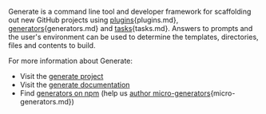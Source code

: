 Generate is a command line tool and developer framework for scaffolding out new GitHub projects using [plugins][docs]{plugins.md}, [generators][docs]{generators.md} and [tasks][docs]{tasks.md}. Answers to prompts and the user's environment can be used to determine the templates, directories, files and contents to build.

For more information about Generate:

* Visit the [generate project](https://github.com/generate/generate)
* Visit the [generate documentation][docs]
* Find [generators on npm](https://www.npmjs.com/browse/keyword/generate-generator) (help us [author micro-generators][docs]{micro-generators.md})

[docs]: https://github.com/generate/generate/blob/master/docs/
